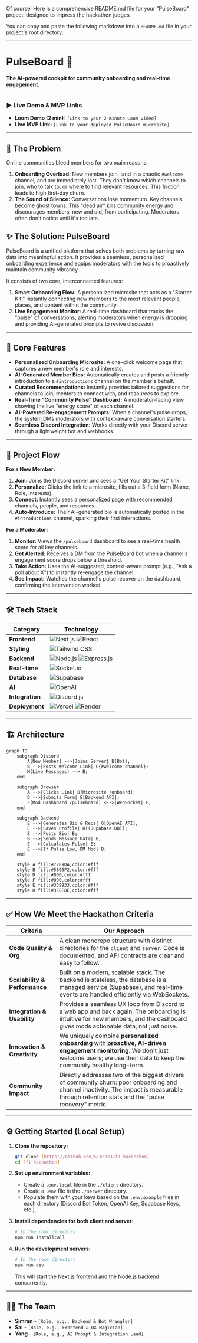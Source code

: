 Of course! Here is a comprehensive README.md file for your "PulseBoard" project, designed to impress the hackathon judges.

You can copy and paste the following markdown into a `README.md` file in your project's root directory.

---

# PulseBoard 🚀

**The AI-powered cockpit for community onboarding and real-time engagement.**

---

### **▶️ Live Demo & MVP Links**

*   **Loom Demo (2 min):** `[Link to your 2-minute Loom video]`
*   **Live MVP Link:** `[Link to your deployed PulseBoard microsite]`

---

## 🧐 The Problem

Online communities bleed members for two main reasons:

1.  **Onboarding Overload:** New members join, land in a chaotic `#welcome` channel, and are immediately lost. They don't know which channels to join, who to talk to, or where to find relevant resources. This friction leads to high first-day churn.
2.  **The Sound of Silence:** Conversations lose momentum. Key channels become ghost towns. This "dead air" kills community energy and discourages members, new and old, from participating. Moderators often don't notice until it's too late.

## ✨ The Solution: PulseBoard

PulseBoard is a unified platform that solves both problems by turning raw data into meaningful action. It provides a seamless, personalized onboarding experience and equips moderators with the tools to proactively maintain community vibrancy.

It consists of two core, interconnected features:

1.  **Smart Onboarding Flow:** A personalized microsite that acts as a "Starter Kit," instantly connecting new members to the most relevant people, places, and content within the community.
2.  **Live Engagement Monitor:** A real-time dashboard that tracks the "pulse" of conversations, alerting moderators when energy is dropping and providing AI-generated prompts to revive discussion.

---

## 🎯 Core Features

*   **Personalized Onboarding Microsite:** A one-click welcome page that captures a new member's role and interests.
*   **AI-Generated Member Bios:** Automatically creates and posts a friendly introduction to a `#introductions` channel on the member's behalf.
*   **Curated Recommendations:** Instantly provides tailored suggestions for channels to join, mentors to connect with, and resources to explore.
*   **Real-Time "Community Pulse" Dashboard:** A moderator-facing view showing the live "energy score" of each channel.
*   **AI-Powered Re-engagement Prompts:** When a channel's pulse drops, the system DMs moderators with context-aware conversation starters.
*   **Seamless Discord Integration:** Works directly with your Discord server through a lightweight bot and webhooks.

---

## 🌊 Project Flow

**For a New Member:**
1.  **Join:** Joins the Discord server and sees a "Get Your Starter Kit" link.
2.  **Personalize:** Clicks the link to a microsite, fills out a 3-field form (Name, Role, Interests).
3.  **Connect:** Instantly sees a personalized page with recommended channels, people, and resources.
4.  **Auto-Introduce:** Their AI-generated bio is automatically posted in the `#introductions` channel, sparking their first interactions.

**For a Moderator:**
1.  **Monitor:** Views the `/pulseboard` dashboard to see a real-time health score for all key channels.
2.  **Get Alerted:** Receives a DM from the PulseBoard bot when a channel's engagement score drops below a threshold.
3.  **Take Action:** Uses the AI-suggested, context-aware prompt (e.g., "Ask a poll about X") to instantly re-engage the channel.
4.  **See Impact:** Watches the channel's pulse recover on the dashboard, confirming the intervention worked.

---

## 🛠️ Tech Stack

| Category            | Technology                                                                                                                                                                                                                                                                |
| ------------------- | ------------------------------------------------------------------------------------------------------------------------------------------------------------------------------------------------------------------------------------------------------------------------- |
| **Frontend**        | <img src="https://img.shields.io/badge/Next-black?style=for-the-badge&logo=next.js&logoColor=white" alt="Next.js"> <img src="https://img.shields.io/badge/React-20232A?style=for-the-badge&logo=react&logoColor=61DAFB" alt="React">                                        |
| **Styling**         | <img src="https://img.shields.io/badge/Tailwind_CSS-38B2AC?style=for-the-badge&logo=tailwind-css&logoColor=white" alt="Tailwind CSS">                                                                                                                                        |
| **Backend**         | <img src="https://img.shields.io/badge/Node.js-339933?style=for-the-badge&logo=nodedotjs&logoColor=white" alt="Node.js"> <img src="https://img.shields.io/badge/Express.js-000000?style=for-the-badge&logo=express&logoColor=white" alt="Express.js">                          |
| **Real-time**       | <img src="https://img.shields.io/badge/Socket.io-010101?&style=for-the-badge&logo=socket.io&logoColor=white" alt="Socket.io">                                                                                                                                                 |
| **Database**        | <img src="https://img.shields.io/badge/Supabase-3ECF8E?style=for-the-badge&logo=supabase&logoColor=white" alt="Supabase">                                                                                                                                                     |
| **AI**              | <img src="https://img.shields.io/badge/OpenAI-412991?style=for-the-badge&logo=openai&logoColor=white" alt="OpenAI">                                                                                                                                                           |
| **Integration**     | <img src="https://img.shields.io/badge/Discord.js-7289DA?style=for-the-badge&logo=discord&logoColor=white" alt="Discord.js">                                                                                                                                                  |
| **Deployment**      | <img src="https://img.shields.io/badge/Vercel-000000?style=for-the-badge&logo=vercel&logoColor=white" alt="Vercel"> <img src="https://img.shields.io/badge/Render-46E3B7?style=for-the-badge&logo=render&logoColor=white" alt="Render">                                        |

---

## 🏗️ Architecture

```mermaid
graph TD
    subgraph Discord
        A[New Member] -->|Joins Server| B(Bot);
        B -->|Posts Welcome Link| C{#welcome-channel};
        M(Live Messages) --> B;
    end

    subgraph Browser
        A -->|Clicks Link| D[Microsite /onboard];
        D -->|Submits Form| E[Backend API];
        F[Mod Dashboard /pulseboard] <-->|WebSocket| E;
    end

    subgraph Backend
        E -->|Generates Bio & Recs| G[OpenAI API];
        E -->|Saves Profile| H[(Supabase DB)];
        E -->|Posts Bio| B;
        B -->|Sends Message Data| E;
        E -->|Calculates Pulse| E;
        E -->|If Pulse Low, DM Mod| B;
    end

    style A fill:#7289DA,color:#fff
    style B fill:#5865F2,color:#fff
    style D fill:#000,color:#fff
    style F fill:#000,color:#fff
    style E fill:#339933,color:#fff
    style H fill:#3ECF8E,color:#fff
```

---

## ✅ How We Meet the Hackathon Criteria

| Criteria                    | Our Approach                                                                                                                                        |
| --------------------------- | --------------------------------------------------------------------------------------------------------------------------------------------------- |
| **Code Quality & Org**      | A clean monorepo structure with distinct directories for the `client` and `server`. Code is documented, and API contracts are clear and easy to follow.        |
| **Scalability & Performance** | Built on a modern, scalable stack. The backend is stateless, the database is a managed service (Supabase), and real-time events are handled efficiently via WebSockets.      |
| **Integration & Usability** | Provides a seamless UX loop from Discord to a web app and back again. The onboarding is intuitive for new members, and the dashboard gives mods actionable data, not just noise. |
| **Innovation & Creativity** | We uniquely combine **personalized onboarding** with **proactive, AI-driven engagement monitoring**. We don't just welcome users; we use their data to keep the community healthy long-term. |
| **Community Impact**        | Directly addresses two of the biggest drivers of community churn: poor onboarding and channel inactivity. The impact is measurable through retention stats and the "pulse recovery" metric. |

---

## ⚙️ Getting Started (Local Setup)

1.  **Clone the repository:**
    ```bash
    git clone [https://github.com/SimronJ/f1-hackathon]
    cd [f1-hackathon]
    ```

2.  **Set up environment variables:**
    - Create a `.env.local` file in the `./client` directory.
    - Create a `.env` file in the `./server` directory.
    - Populate them with your keys based on the `.env.example` files in each directory (Discord Bot Token, OpenAI Key, Supabase Keys, etc.).

3.  **Install dependencies for both client and server:**
    ```bash
    # In the root directory
    npm run install:all
    ```

4.  **Run the development servers:**
    ```bash
    # In the root directory
    npm run dev
    ```
    This will start the Next.js frontend and the Node.js backend concurrently.

---

## 🧑‍💻 The Team

*   **Simran** - `[Role, e.g., Backend & Bot Wrangler]`
*   **Sai** - `[Role, e.g., Frontend & UX Magician]`
*   **Yang** - `[Role, e.g., AI Prompt & Integration Lead]`